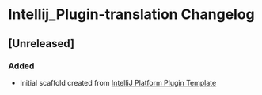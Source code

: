 <!-- Keep a Changelog guide -> https://keepachangelog.com -->

# Intellij_Plugin-translation Changelog

## [Unreleased]
### Added
- Initial scaffold created from [IntelliJ Platform Plugin Template](https://github.com/JetBrains/intellij-platform-plugin-template)
